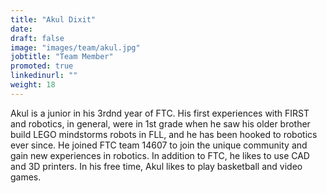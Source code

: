 ```yaml
---
title: "Akul Dixit"
date:
draft: false
image: "images/team/akul.jpg"
jobtitle: "Team Member"
promoted: true
linkedinurl: ""
weight: 18
---
```


Akul is a junior in his 3rdnd year of FTC. His first experiences with FIRST and robotics, in general, were in 1st grade when he saw his older brother build LEGO mindstorms robots in FLL, and he has been hooked to robotics ever since. He joined FTC team 14607 to join the unique community and gain new experiences in robotics. In addition to FTC, he likes to use CAD and 3D printers. In his free time, Akul likes to play basketball and video games.
